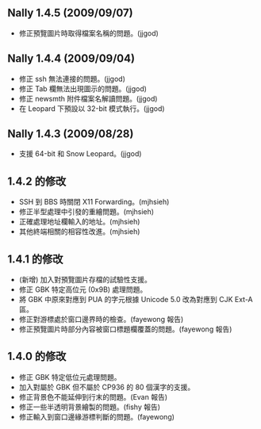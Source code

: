 ## Nally 1.4.5 (2009/09/07)

* 修正預覽圖片時取得檔案名稱的問題。(jjgod)

## Nally 1.4.4 (2009/09/04)

* 修正 ssh 無法連接的問題。(jjgod)
* 修正 Tab 欄無法出現圖示的問題。(jjgod)
* 修正 newsmth 附件檔案名解讀問題。(jjgod)
* 在 Leopard 下預設以 32-bit 模式執行。(jjgod)

## Nally 1.4.3 (2009/08/28)

* 支援 64-bit 和 Snow Leopard。(jjgod)

## 1.4.2 的修改

* SSH 到 BBS 時關閉 X11 Forwarding。(mjhsieh)
* 修正半型處理中引發的重繪問題。(mjhsieh)
* 正確處理地址欄輸入的地址。(mjhsieh)
* 其他終端相關的相容性改進。(mjhsieh)

## 1.4.1 的修改

* (新增) 加入對預覽圖片存檔的試驗性支援。
* 修正 GBK 特定高位元 (0x9B) 處理問題。
* 將 GBK 中原來對應到 PUA 的字元根據 Unicode 5.0 改為對應到 CJK Ext-A 區。
* 修正對游標處於窗口邊界時的檢查。(fayewong 報告)
* 修正預覽圖片時部分內容被窗口標題欄覆蓋的問題。(fayewong 報告)

## 1.4.0 的修改

* 修正 GBK 特定低位元處理問題。
* 加入對屬於 GBK 但不屬於 CP936 的 80 個漢字的支援。
* 修正背景色不能延伸到行末的問題。(Evan 報告)
* 修正一些半透明背景繪製的問題。(fishy 報告)
* 修正輸入到窗口邊緣游標判斷的問題。(fayewong)

